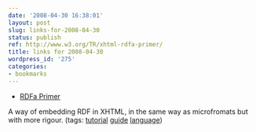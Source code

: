 ```yaml
---
date: '2008-04-30 16:38:01'
layout: post
slug: links-for-2008-04-30
status: publish
ref: http://www.w3.org/TR/xhtml-rdfa-primer/
title: links for 2008-04-30
wordpress_id: '275'
categories:
- bookmarks
---
```




  * [RDFa Primer](http://www.w3.org/TR/xhtml-rdfa-primer/)




A way of embedding RDF in XHTML, in the same way as microfromats but with more rigour. (tags: [tutorial](http://del.icio.us/eob/tutorial) [guide](http://del.icio.us/eob/guide) [language](http://del.icio.us/eob/language))






